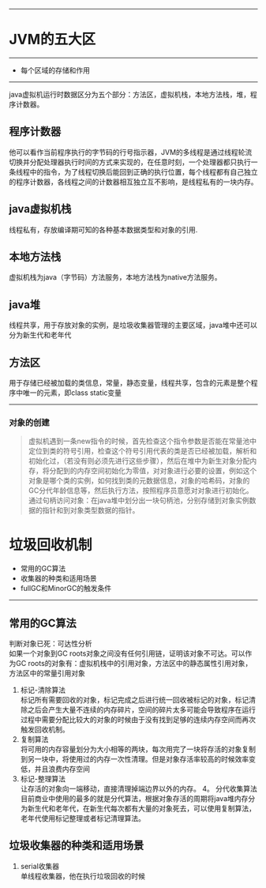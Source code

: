 ***
# JVM的五大区
***
- 每个区域的存储和作用
***
java虚拟机运行时数据区分为五个部分：方法区，虚拟机栈，本地方法栈，堆，程序计数器。
## 程序计数器
他可以看作当前程序执行的字节码的行号指示器，JVM的多线程是通过线程轮流切换并分配处理器执行时间的方式来实现的，在任意时刻，一个处理器都只执行一条线程中的指令，为了线程切换后能回到正确的执行位置，每个线程都有自己独立的程序计数器，各线程之间的计数器相互独立互不影响，是线程私有的一块内存。
## java虚拟机栈
线程私有，存放编译期可知的各种基本数据类型和对象的引用.
## 本地方法栈
虚拟机栈为java（字节码）方法服务，本地方法栈为native方法服务。
## java堆
线程共享，用于存放对象的实例，是垃圾收集器管理的主要区域，java堆中还可以分为新生代和老年代
## 方法区
用于存储已经被加载的类信息，常量，静态变量，线程共享，包含的元素是整个程序中唯一的元素，即class static变量
***
### 对象的创建
> 虚拟机遇到一条new指令的时候，首先检查这个指令参数是否能在常量池中定位到类的符号引用，检查这个符号引用代表的类是否已经被加载，解析和初始化过，（若没有则必须先进行这些步骤），然后在堆中为新生对象分配内存，将分配到的内存空间初始化为零值，对对象进行必要的设置，例如这个对象是哪个类的实例，如何找到类的元数据信息，对象的哈希码，对象的GC分代年龄信息等，然后执行<init>方法，按照程序员意愿对对象进行初始化。通过句柄访问对象：在java堆中划分出一块句柄池，分别存储到对象实例数据的指针和到对象类型数据的指针。

# 垃圾回收机制
* 常用的GC算法
* 收集器的种类和适用场景
* fullGC和MinorGC的触发条件
***
## 常用的GC算法
判断对象已死：可达性分析<br>
如果一个对象到GC roots对象之间没有任何引用链，证明该对象不可达。可以作为GC roots的对象有：虚拟机栈中的引用对象，方法区中的静态属性引用对象，方法区中的常量引用对象
1. 标记-清除算法<br>
   标记所有需要回收的对象，标记完成之后进行统一回收被标记的对象，标记清除之后会产生大量不连续的内存碎片，空间的碎片太多可能会导致程序在运行过程中需要分配比较大的对象的时候由于没有找到足够的连续内存空间而再次触发回收机制。
2. 复制算法<br>
将可用的内存容量划分为大小相等的两块，每次用完了一块将存活的对象复制到另一块中，将使用过的内存一次性清理。但是对象存活率较高的时候效率变低，并且浪费内存空间
3. 标记-整理算法<br>
让存活的对象向一端移动，直接清理掉端边界以外的内存。
4。 分代收集算法<br>
目前商业中使用的最多的就是分代算法，根据对象存活的周期将java堆内存分为新生代和老年代，在新生代每次都有大量的对象死去，可以使用复制算法，老年代使用标记整理或者标记清理算法。
## 垃圾收集器的种类和适用场景
1. serial收集器<br>
单线程收集器，他在执行垃圾回收的时候

   
